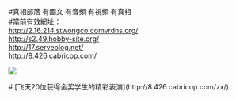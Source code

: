 #真相部落 有圖文 有音頻 有視頻 有真相<br>
#當前有效網址：<br>
http://2.16.214.stwongco.comvrdns.org/<br>
http://s2.49.hobby-site.org/<br>
http://17.serveblog.net/<br>
http://8.426.cabricop.com/<br>

<a href="8.426.cabricop.com/zx/" target="_blank"><img src="http://8.426.cabricop.com/pic/2016/11/p7829911a215010452.jpg">

                                   
</a>
# [飞天20位获得金奖学生的精彩表演](http://8.426.cabricop.com/zx/)
